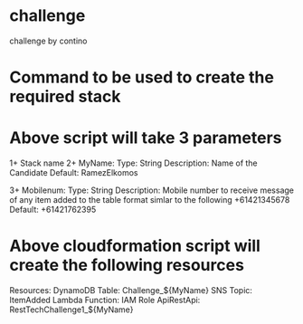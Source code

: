 # challenge
challenge by contino

# Command to be used to create the required stack

# Above script will take 3 parameters 

1+ Stack name
2+ MyName: 
    Type: String
    Description: Name of the Candidate
    Default: RamezElkomos
    
3+ Mobilenum:
    Type: String
    Description: Mobile number to receive message of any item added to the table format simlar to the following +61421345678
    Default: +61421762395
 
# Above cloudformation script will create the following resources
Resources:
  DynamoDB Table: Challenge_${MyName}
  SNS Topic: ItemAdded
  Lambda Function:
  IAM Role
  ApiRestApi: RestTechChallenge1_${MyName}
  
